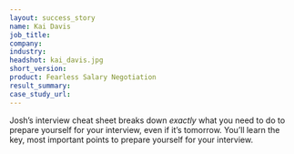 ```yaml
---
layout: success_story
name: Kai Davis
job_title: 
company: 
industry: 
headshot: kai_davis.jpg
short_version: 
product: Fearless Salary Negotiation
result_summary: 
case_study_url: 
---
```


Josh’s interview cheat sheet breaks down _exactly_ what you need to do to prepare yourself for your interview, even if it’s tomorrow. You’ll learn the key, most important points to prepare yourself for your interview.